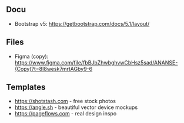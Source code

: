 <!-- For use by @ChrisGy. Ignore -->

## Docu
* Bootstrap v5: https://getbootstrap.com/docs/5.1/layout/

## Files
* Figma (copy): https://www.figma.com/file/fbBJbZhwbghvwCbHsz5sad/ANANSE-(Copy)?t=8I8wesk7mrtAGby9-6


## Templates
* https://shotstash.com - free stock photos
* https://angle.sh - beautiful vector device mockups 
* https://pageflows.com - real design inspo
